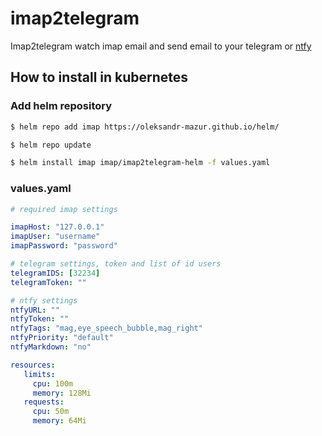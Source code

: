 # imap2telegram

Imap2telegram watch imap email and send email to your telegram or [ntfy](https://ntfy.sh/)


## How to install in kubernetes

### Add helm repository

```bash
$ helm repo add imap https://oleksandr-mazur.github.io/helm/

$ helm repo update

$ helm install imap imap/imap2telegram-helm -f values.yaml
```

### values.yaml

```yaml
# required imap settings

imapHost: "127.0.0.1"
imapUser: "username"
imapPassword: "password"

# telegram settings, token and list of id users
telegramIDS: [32234]
telegramToken: ""

# ntfy settings
ntfyURL: ""
ntfyToken: ""
ntfyTags: "mag,eye_speech_bubble,mag_right"
ntfyPriority: "default"
ntfyMarkdown: "no"

resources:
   limits:
     cpu: 100m
     memory: 128Mi
   requests:
     cpu: 50m
     memory: 64Mi
```
